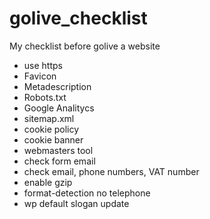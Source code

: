 # golive_checklist
My checklist before golive a website

- use https
- Favicon
- Metadescription
- Robots.txt
- Google Analitycs
- sitemap.xml
- cookie policy 
- cookie banner
- webmasters tool
- check form email
- check email, phone numbers, VAT number
- enable gzip
- format-detection no telephone
- wp default slogan update
